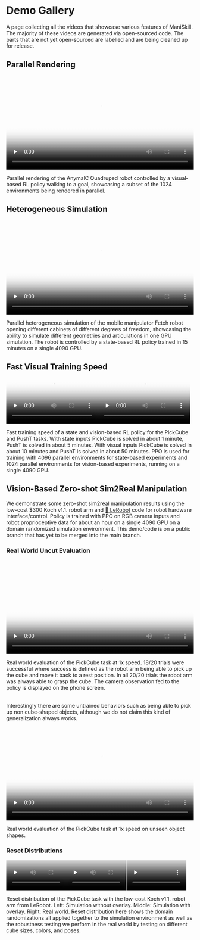 # Demo Gallery

A page collecting all the videos that showcase various features of ManiSkill. The majority of these videos are generated via open-sourced code. The parts that are not yet open-sourced are labelled and are being cleaned up for release. 

## Parallel Rendering

<video preload="none" controls="True" width="100%" style="max-width: min(100%, 512px);" playsinline="true" poster="https://maniskill.ai/imgs/home/image-ky-01.webp"><source src="https://maniskill.ai/videos/feature-01.mp4" type="video/mp4"></video>
<caption>
    Parallel rendering of the AnymalC Quadruped robot controlled by a visual-based RL policy walking to a goal, showcasing a subset of the 1024 environments being rendered in parallel.
</caption>

## Heterogeneous Simulation

<video preload="none" controls="True" width="100%" style="max-width: min(100%, 512px);" playsinline="true" poster="https://maniskill.ai/imgs/home/image-ky-03.webp"><source src="https://maniskill.ai/videos/feature-03.mp4" type="video/mp4"></video>
<caption>
    Parallel heterogeneous simulation of the mobile manipulator Fetch robot opening different cabinets of different degrees of freedom, showcasing the ability to simulate different geometries and articulations in one GPU simulation. The robot is controlled by a state-based RL policy trained in 15 minutes on a single 4090 GPU.
</caption>

## Fast Visual Training Speed

<video preload="none" controls="True" width="49%" style="display: inline-block;" playsinline="true" poster="https://github.com/StoneT2000/paper-assets/raw/refs/heads/main/projects/mani_skill3/pickcube_low_closeup_thumb.jpg"><source src="https://github.com/StoneT2000/paper-assets/raw/refs/heads/main/projects/mani_skill3/pickcube_low_closeup.mp4" type="video/mp4"></video><video preload="none" controls="True" width="49%" style="display: inline-block;" playsinline="true" poster="https://github.com/StoneT2000/paper-assets/raw/refs/heads/main/projects/mani_skill3/pusht_low_close_thumb.jpg"><source src="https://github.com/StoneT2000/paper-assets/raw/refs/heads/main/projects/mani_skill3/pusht_low_close.mp4" type="video/mp4"></video>
<caption>
    Fast training speed of a state and vision-based RL policy for the PickCube and PushT tasks. With state inputs PickCube is solved in about 1 minute, PushT is solved in about 5 minutes. With visual inputs PickCube is solved in about 10 minutes and PushT is solved in about 50 minutes. PPO is used for training with 4096 parallel environments for state-based experiments and 1024 parallel environments for vision-based experiments, running on a single 4090 GPU.
</caption>


<!-- TODO find a place to host the larger videos instead of github -->
## Vision-Based Zero-shot Sim2Real Manipulation

We demonstrate some zero-shot sim2real manipulation results using the low-cost $300 Koch v1.1. robot arm and [🤗 LeRobot](https://github.com/huggingface/LeRobot) code for robot hardware interface/control. Policy is trained with PPO on RGB camera inputs and robot proprioceptive data for about an hour on a single 4090 GPU on a domain randomized simulation environment. This demo/code is on a public branch that has yet to be merged into the main branch.

### Real World Uncut Evaluation

<video preload="none" controls="True" width="100%" style="max-width: min(100%, 512px);" playsinline="true" poster="https://github.com/StoneT2000/paper-assets/raw/refs/heads/main/projects/mani_skill3/vision-based-sim2real/koch_arm_pickcube_eval_thumb.jpg"><source src="https://github.com/StoneT2000/paper-assets/raw/refs/heads/main/projects/mani_skill3/vision-based-sim2real/koch_arm_pickcube_eval.mp4" type="video/mp4"></video>
<caption>
    Real world evaluation of the PickCube task at 1x speed. 18/20 trials were successful where success is defined as the robot arm being able to pick up the cube and move it back to a rest position. In all 20/20 trials the robot arm was always able to grasp the cube. The camera observation fed to the policy is displayed on the phone screen.
</caption>
<br/>
<br/>
<p>Interestingly there are some untrained behaviors such as being able to pick up non cube-shaped objects, although we do not claim this kind of generalization always works.</p>

<video preload="none" controls="True" width="100%" style="max-width: min(100%, 512px);" playsinline="true" poster="https://github.com/StoneT2000/paper-assets/raw/refs/heads/main/projects/mani_skill3/vision-based-sim2real/koch_arm_pickcube_eval_ood_thumb.jpg"><source src="https://github.com/StoneT2000/paper-assets/raw/refs/heads/main/projects/mani_skill3/vision-based-sim2real/koch_arm_pickcube_eval_ood.mp4" type="video/mp4"></video>
<caption>
    Real world evaluation of the PickCube task at 1x speed on unseen object shapes.
</caption>

### Reset Distributions
<video preload="none" controls="True" width="32%" style="display: inline-block;" playsinline="true" poster="https://github.com/StoneT2000/paper-assets/raw/refs/heads/main/projects/mani_skill3/vision-based-sim2real/koch_arm_pickcube_reset_distribution_sim_thumb.jpg"><source src="https://github.com/StoneT2000/paper-assets/raw/refs/heads/main/projects/mani_skill3/vision-based-sim2real/koch_arm_pickcube_reset_distribution_sim.mp4" type="video/mp4"></video><video preload="none" controls="True" width="32%" style="display: inline-block;" playsinline="true" poster="https://github.com/StoneT2000/paper-assets/raw/refs/heads/main/projects/mani_skill3/vision-based-sim2real/koch_arm_pickcube_reset_distribution_sim_overlay_thumb.jpg"><source src="https://github.com/StoneT2000/paper-assets/raw/refs/heads/main/projects/mani_skill3/vision-based-sim2real/koch_arm_pickcube_reset_distribution_sim_overlay.mp4" type="video/mp4"> </video><video preload="none" controls="True" width="32%" style="display: inline-block;" playsinline="true" poster="https://github.com/StoneT2000/paper-assets/raw/refs/heads/main/projects/mani_skill3/vision-based-sim2real/koch_arm_pickcube_reset_distribution_real_thumb.jpg"><source src="https://github.com/StoneT2000/paper-assets/raw/refs/heads/main/projects/mani_skill3/vision-based-sim2real/koch_arm_pickcube_reset_distribution_real.mp4" type="video/mp4"></video>
<caption>
    Reset distribution of the PickCube task with the low-cost Koch v1.1. robot arm from LeRobot. Left: Simulation without overlay. Middle: Simulation with overlay. Right: Real world. Reset distribution here shows the domain randomizations all applied together to the simulation environment as well as the robustness testing we perform in the real world by testing on different cube sizes, colors, and poses.
</caption>


<!-- ## Real2Sim Evaluation Environments  -->


<!-- ## Teleoperation -->



